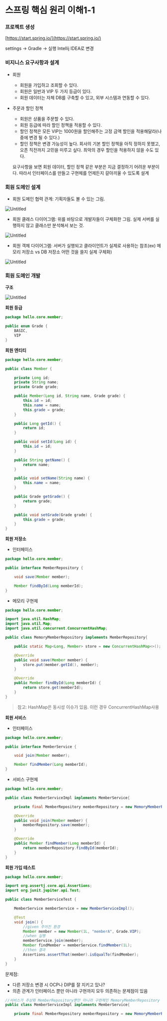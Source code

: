 # 스프링 핵심 원리 이해1-1

### 프로젝트 생성

[https://start.spring.io/](https://start.spring.io/)

settings → Gradle → 실행  Intellij IDEA로 변경

### 비지니스 요구사항과 설계

- 회원
    - 회원을 가입하고 조회할 수 있다.
    - 회원은 일반과 VIP 두 가지 등급이 있다.
    - 회원 데이터는 자체 DB를 구축할 수 있고, 외부 시스템과 연동할 수 있다.
- 주문과 할인 정책
    - 회원은 상품을 주문할 수 있다.
    - 회원 등급에 따라 할인 정책을 적용할 수 있다.
    - 할인 정책은 모든 VIP는 1000원을 할인해주는 고정 금액 할인을 적용해달라(나중에 변경 될 수 있다.)
    - 할인 정책은 변경 가능성이 높다. 회사의 기본 할인 정책을 아직 정하지 못했고, 오픈 직전까지 고민을 미루고 싶다. 최악의 경우 할인을 적용하지 않을 수도 있다.

    요구사항을 보면 회원 데이터, 할인 정책 같은 부분은 지금 결정하기 어려운 부분이다. 따라서 인터페이스를 만들고 구현체를 언제든지 갈아끼울 수 있도록 설계

### 회원 도메인 설계

- 회원 도메인 협력 관계: 기획자들도 볼 수 있는 그림.

![Untitled](%E1%84%89%E1%85%B3%E1%84%91%E1%85%B3%E1%84%85%E1%85%B5%E1%86%BC%20%E1%84%92%E1%85%A2%E1%86%A8%E1%84%89%E1%85%B5%E1%86%B7%20%E1%84%8B%E1%85%AF%E1%86%AB%E1%84%85%E1%85%B5%20%E1%84%8B%E1%85%B5%E1%84%92%E1%85%A21-1%20e5db66712fa74c30ab1333593cae5b0c/Untitled.png)

- 회원 클래스 다이어그램: 위를 바탕으로 개발자들이 구체화한 그림. 실제 서버를 실행하지 않고 클래스만 분석해서 보는 것.

![Untitled](%E1%84%89%E1%85%B3%E1%84%91%E1%85%B3%E1%84%85%E1%85%B5%E1%86%BC%20%E1%84%92%E1%85%A2%E1%86%A8%E1%84%89%E1%85%B5%E1%86%B7%20%E1%84%8B%E1%85%AF%E1%86%AB%E1%84%85%E1%85%B5%20%E1%84%8B%E1%85%B5%E1%84%92%E1%85%A21-1%20e5db66712fa74c30ab1333593cae5b0c/Untitled%201.png)

- 회원 객체 다이어그램:  서버가 실행되고 클라이언트가 실제로 사용하는 참조(ex) 메모리 저장소 vs DB 저장소 어떤 것을 쓸지 실제 구체화)

![Untitled](%E1%84%89%E1%85%B3%E1%84%91%E1%85%B3%E1%84%85%E1%85%B5%E1%86%BC%20%E1%84%92%E1%85%A2%E1%86%A8%E1%84%89%E1%85%B5%E1%86%B7%20%E1%84%8B%E1%85%AF%E1%86%AB%E1%84%85%E1%85%B5%20%E1%84%8B%E1%85%B5%E1%84%92%E1%85%A21-1%20e5db66712fa74c30ab1333593cae5b0c/Untitled%202.png)

### 회원 도메인 개발

**구조**

![Untitled](%E1%84%89%E1%85%B3%E1%84%91%E1%85%B3%E1%84%85%E1%85%B5%E1%86%BC%20%E1%84%92%E1%85%A2%E1%86%A8%E1%84%89%E1%85%B5%E1%86%B7%20%E1%84%8B%E1%85%AF%E1%86%AB%E1%84%85%E1%85%B5%20%E1%84%8B%E1%85%B5%E1%84%92%E1%85%A21-1%20e5db66712fa74c30ab1333593cae5b0c/Untitled%203.png)

**회원 등급**

```java
package hello.core.member;

public enum Grade {
    BASIC,
    VIP
}
```

**회원 엔티티**

```java
package hello.core.member;

public class Member {

    private Long id;
    private String name;
    private Grade grade;

    public Member(Long id, String name, Grade grade) {
        this.id = id;
        this.name = name;
        this.grade = grade;
    }

    public Long getId() {
        return id;
    }

    public void setId(Long id) {
        this.id = id;
    }

    public String getName() {
        return name;
    }

    public void setName(String name) {
        this.name = name;
    }

    public Grade getGrade() {
        return grade;
    }

    public void setGrade(Grade grade) {
        this.grade = grade;
    }
}
```

**회원 저장소**

- 인터페이스

```java
package hello.core.member;

public interface MemberRepository {

    void save(Member member);

    Member findById(Long memberId);
}
```

- 메모리 구현체

```java
package hello.core.member;

import java.util.HashMap;
import java.util.Map;
import java.util.concurrent.ConcurrentHashMap;

public class MemoryMemberRepository implements MemberRepository{

    public static Map<Long, Member> store = new ConcurrentHashMap<>();

    @Override
    public void save(Member member) {
        store.put(member.getId(), member);
    }

    @Override
    public Member findById(Long memberId) {
        return store.get(memberId);
    }
}
```

> 참고: HashMap은 동시성 이슈가 있음. 이런 경우 ConcurrentHashMap사용

**회원 서비스**

- 인터페이스

```java
package hello.core.member;

public interface MemberService {

    void join(Member member);

    Member findMember(Long memberId);
}
```

- 서비스 구현체

```java
package hello.core.member;

public class MemberServiceImpl implements MemberService{

    private final MemberRepository memberRepository = new MemoryMemberRepository();

    @Override
    public void join(Member member) {
        memberRepository.save(member);
    }

    @Override
    public Member findMember(Long memberId) {
        return memberRepository.findById(memberId);
    }
}
```

**회원 가입 테스트**

```java
package hello.core.member;

import org.assertj.core.api.Assertions;
import org.junit.jupiter.api.Test;

public class MemberServiceTest {

    MemberService memberService = new MemberServiceImpl();

    @Test
    void join() {
        //given 주어진 환경
        Member member = new Member(1L, "memberA", Grade.VIP);
        //when 실행
        memberService.join(member);
        Member findMember = memberService.findMember(1L);
        //then 결과
        Assertions.assertThat(member).isEqualTo(findMember);
    }
}
```

문제점:

- 다른 저장소 변경 시 OCP나 DIP를 잘 지키고 있나?
- 의존 관계가 인터페이스 뿐만 아니라 구현까지 모두 의존하는 문제점이 있음

```java
//서비스가 추상화 MemberRepository뿐만 아니라 구현체인 MemoryMemberRepository 에도 의존
public class MemberServiceImpl implements MemberService{

    private final MemberRepository memberRepository = new MemoryMemberRepository();

```